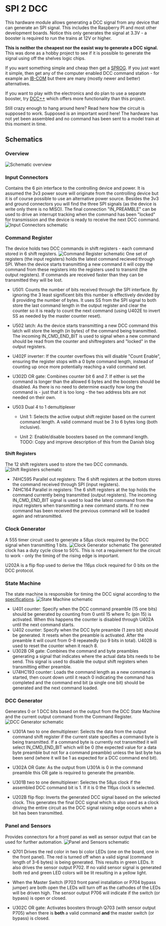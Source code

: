 # SPI 2 DCC
This hardware module allows generating a DCC signal from any device that can generate an SPI signal. This includes the 
Raspberry PI and most other development boards. Notice this only generates the signal at 3.3V - a booster is required to run the trains at 12V or higher.

**This is neither the cheapest nor the easist way to generate a DCC signal.**  
This was done as a hobby project to see if it is possible to generate the signal using off the shelves logic chips.

If you want something simple and cheap then get a [SPROG](http://www.sprog-dcc.co.uk/about_sprogII.shtml). If you just want it simple,
then get any of the computer enabled DCC command station - for example an [IB-COM](http://www.uhlenbrock.de/de_DE/produkte/digizen/I000C67F-001.htm!ArcEntryInfo=0004.2.I000C67F)
but there are many (mostly newer and better) alternatives.

If you want to play with the electronics and do plan to use a separate booster, try [DCC++](https://github.com/DccPlusPlus/BaseStation) which
offers more functionality than this project.

Still crazy enough to hang around here? Read here how the circuit is supposed to work. Supposed is an important word here! The hardware has not yet
been assembled and no command has been sent to a model train at this moment in time.

## Schematics
### Overview
![Schematic overview](https://kicaddoxer.azurewebsites.net/github/trainiot/Hardware/master/Spi2Dcc/SpiDcc.sch?.svg)

### Input Connectors
Contains the 6 pin interface to the controlling device and power. It is assumed the 3v3 power soure will originate from the controlling 
device but it is of course possible to use an alternative power source.
Besides the 3v3 and ground connectors you will find the three SPI signals (as the device is write only there is no MISO). The final connection 
"IN_PREAMBLE" can be used to drive an interrupt tracking when the command has been "locked" for transmission and the device is ready to receive
the next DCC command. 
![Input Connectors schematic](https://kicaddoxer.azurewebsites.net/github/trainiot/Hardware/master/Spi2Dcc/InputConnectors.sch?.svg)

### Command Register

The device holds two DCC commands in shift registers - each command stored in 6 shift registers. 
![Command Register schematic](https://kicaddoxer.azurewebsites.net/github/trainiot/Hardware/master/Spi2Dcc/CommandRegister.sch?.svg)
One set of registers (the input registers) holds the latest command recieved through SPI. When the device starts transmitting
a new command it will copy the command from these registers into the registers used to transmit (the output registers).
If commands are received faster than they can be transmitted they will be lost.

* U501: Counts the number of bits received through the SPI interface. By ignoring the 3 least significent bits this number is effectively devided by 8 providing the number of bytes. It uses SS from the SPI signal to both store the
last command length in the output register and clear the counter so it is ready to count the next command
(using U402E to invert SS as needed by the master counter reset).

* U502 latch: As the device starts transmitting a new DCC command this latch will store the length (in bytes) of the command being transmitted.  
The incoming IN_CMD_END_BIT is used to signal when a new command should be read from the counter and shiftregisters and "locked" in the output registers.

* U402F inverter: If the counter overflows this will disable "Count Enable", ensuring the register stops with a 0 byte command length,
instead of counting up once more potentially reaching a valid command set.

* U302D OR gate: Combines counter bit 6 and 7. If either is set the command is longer than the allowed 6 bytes and the boosters
should be disabled. As there is no need to determine exactly how long the command is - just that it is too long - the two address bits
are not needed on their own.

* U503 Dual 4 to 1 demultiplexer

  * Unit 1: Selects the active output shift register based on the current command length.
A valid command must be 3 to 6 bytes long (both inclusive).  

  * Unit 2: Enable/disable boosters based on the command length. TODO: Copy and improve description of this from the Danish blog

#### Shift Registers
The 12 shift registers used to store the two DCC commands.
![Shift Registers schematic](https://kicaddoxer.azurewebsites.net/github/trainiot/Hardware/master/Spi2Dcc/ShiftRegisters.sch?.svg)
* 74HC595 Parallel out registers: The 6 shift registers at the bottom stores the command received through SPI (input registers).
* 74HC164 Parallel in registers: The 6 shift registers at the top holds the command currently being transmitted (output registers).
The incoming IN_CMD_END_BIT signal is used to load the latest command from the input registers when transmitting a new command starts.
If no new command has been received the previous command will be loaded again and retransmitted.

### Clock Generator
A 555 timer circuit used to generate a 58μs clock required by the DCC signal when transmitting 1 bits.
![Clock Generator schematic](https://kicaddoxer.azurewebsites.net/github/trainiot/Hardware/master/Spi2Dcc/ClockGenerator.sch?hiddenpins=ShowIfConnectedToWire&.svg)
The generated clock has a duty cycle close to 50%. This is not a requirement for the circuit to work - only the timing of the
rising edge is important.

U202A is a flip flop used to derive the 116μs clock required for 0 bits on the DCC protocol.

### State Machine
The state machine is responsible for timing the DCC signal according to the [specifications](http://www.nmra.org/sites/default/files/s-92-2004-07.pdf).
![State Machine schematic](https://kicaddoxer.azurewebsites.net/github/trainiot/Hardware/master/Spi2Dcc/DccStateMachine.sch?hiddenpins=ShowIfConnectedToWire&.svg)
* U401 counter: Specify when the DCC command preamble (15 one bits) should be generated by counting from 0 until 15 where Tc (pin 15) is activated. When this happens the counter is disabled through U402A until the next command starts.
* U402 counter: Specify when the DCC byte preamble (1 zero bit) should be generated. It resets when the preamble is activated. After the preamble it will count from 0-8 repeatedly (so 9 bits in total). U402B is used to reset the counter when it reach 8.
* U302B OR gate: Combines the command and byte preambles generating a signal that indicates where the actual data bits needs to be send. This signal is used to disable the output shift registers when transmitting either preamble.
* U74HC193 counter: Loads the command length as a new command is started, then count down until it reach 0 indicating the command has completed and the command end bit (a single one bit) should be generated and the next command loaded.

### DCC Generator
Generates 0 or 1 DCC bits based on the output from the DCC State Machine and the current output command from the Command Register.
![DCC Generator schematic](https://kicaddoxer.azurewebsites.net/github/trainiot/Hardware/master/Spi2Dcc/DccGenerator.sch?hiddenpins=ShowIfConnectedToWire&.svg)

* U301A two to one demultiplexer: Selects the data from the output command shift register if the current state specifies a command byte is being transmitted. If a command byte is currently not transmitted it will select IN_CMD_END_BIT which will be 0 (the expected value for a data byte preamble but not for a command preamble) unless the last byte has been send (where it will be 1 as expected for a DCC command end bit). 

* U302A OR Gate: As the output from U301A is 0 in the command preamble this OR gate is required to generate the preamble.

* U301B two to one demultiplexer: Selectes the 58μs clock if the assembled DCC command bit is 1. If it is 0 the 116μs clock is selected.

* U202B flip flop: Inverts the generated DCC signal based on the selected clock. This generates the final DCC signal which is also used as a clock driving the entire circuit as the DCC signal raising edge occurs when a bit has been transmitted.

### Panel and Sensors
Provides connectors for a front panel as well as sensor output that can be used for further automation.
![Panel and Sensors schematic](https://kicaddoxer.azurewebsites.net/github/trainiot/Hardware/master/Spi2Dcc/PanelAndSensors.sch?hiddenpins=ShowIfConnectedToWire&.svg)

* Q701 Drives the red color in two bi color LEDs (one on the board, one in the front panel). The red is turned off when a valid signal (command length of 3-6 bytes) is being generated. This results in green LEDs. It also drives the sensor output P702. If no valid sensor signal is generated both red and green LED colors will be lit resulting in a yellow light.

* When the Master Switch (P703 front panel installation or P704 bypass jumper) are both open the LEDs will turn off as the cathodes of the LEDs will be driven high. The sensor output P706 will indicate if the switch (or bypass) is open or closed.

* U302C OR gate: Activates boosters through Q703 (with sensor output P705) when there is **both** a valid command **and** the master switch (or bypass) is closed.
